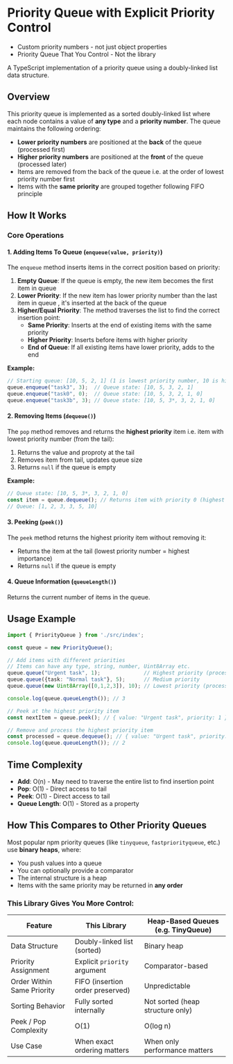# Priority Queue with Explicit Priority Control
- Custom priority numbers - not just object properties
- Priority Queue That You Control - Not the library

A TypeScript implementation of a priority queue using a doubly-linked list data structure.

## Overview

This priority queue is implemented as a sorted doubly-linked list where each node contains a value of **any type** and a **priority number**. The queue maintains the following ordering:

- **Lower priority numbers** are positioned at the **back** of the queue (processed first)
- **Higher priority numbers** are positioned at the **front** of the queue (processed later)
- Items are removed from the back of the queue i.e. at the order of lowest priority number first
- Items with the **same priority** are grouped together following FIFO principle

## How It Works

### Core Operations

#### 1. Adding Items To Queue (`enqueue(value, priority)`)

The `enqueue` method inserts items in the correct position based on priority:

1. **Empty Queue**: If the queue is empty, the new item becomes the first item in queue
2. **Lower Priority**: If the new item has lower priority number than the last item in queue , it's inserted at the back of the queue
3. **Higher/Equal Priority**: The method traverses the list to find the correct insertion point:
   - **Same Priority**: Inserts at the end of existing items with the same priority
   - **Higher Priority**: Inserts before items with higher priority
   - **End of Queue**: If all existing items have lower priority, adds to the end

**Example:**
```typescript
// Starting queue: [10, 5, 2, 1] (1 is lowest priority number, 10 is highest priority number)
queue.enqueue("task3", 3);  // Queue state: [10, 5, 3, 2, 1] 
queue.enqueue("task0", 0);  // Queue state: [10, 5, 3, 2, 1, 0]
queue.enqueue("task3b", 3); // Queue state: [10, 5, 3*, 3, 2, 1, 0] 
```

#### 2. Removing Items (`dequeue()`)

The `pop` method removes and returns the **highest priority** item i.e. item with lowest priority number (from the tail):

1. Returns the value and proproty at the tail
2. Removes item from tail, updates queue size
4. Returns `null` if the queue is empty

**Example:**
```typescript
// Queue state: [10, 5, 3*, 3, 2, 1, 0]
const item = queue.dequeue(); // Returns item with priority 0 (highest importance)
// Queue: [1, 2, 3, 3, 5, 10]
```

#### 3. Peeking (`peek()`)

The `peek` method returns the highest priority item without removing it:

- Returns the item at the tail (lowest priority number = highest importance)
- Returns `null` if the queue is empty

#### 4. Queue Information (`queueLength()`)

Returns the current number of items in the queue.

## Usage Example

```typescript
import { PriorityQueue } from './src/index';

const queue = new PriorityQueue();

// Add items with different priorities
// Items can have any type, string, number, Uint8Array etc.
queue.queue("Urgent task", 1);              // Highest priority (processed first)
queue.queue({task: "Normal task"}, 5);      // Medium priority
queue.queue(new Uint8Array([0,1,2,3]), 10); // Lowest priority (processed last)

console.log(queue.queueLength()); // 3

// Peek at the highest priority item
const nextItem = queue.peek(); // { value: "Urgent task", priority: 1 }

// Remove and process the highest priority item
const processed = queue.dequeue(); // { value: "Urgent task", priority: 1 }
console.log(queue.queueLength()); // 2
```

## Time Complexity

- **Add**: O(n) - May need to traverse the entire list to find insertion point
- **Pop**: O(1) - Direct access to tail
- **Peek**: O(1) - Direct access to tail
- **Queue Length**: O(1) - Stored as a property

## How This Compares to Other Priority Queues

Most popular npm priority queues (like `tinyqueue`, `fastpriorityqueue`, etc.) use **binary heaps**, where:

- You push values into a queue
- You can optionally provide a comparator
- The internal structure is a heap
- Items with the same priority may be returned in **any order**

### This Library Gives You More Control:

| Feature                          | This Library                        | Heap-Based Queues (e.g. TinyQueue) |
|----------------------------------|-------------------------------------|-------------------------------------|
| Data Structure                   | Doubly-linked list (sorted)         | Binary heap                         |
| Priority Assignment              | Explicit `priority` argument        | Comparator-based                    |
| Order Within Same Priority       | FIFO (insertion order preserved)    | Unpredictable                       |
| Sorting Behavior                 | Fully sorted internally             | Not sorted (heap structure only)    |
| Peek / Pop Complexity            | O(1)                                | O(log n)                            |
| Use Case                         | When exact ordering matters         | When only performance matters       |
